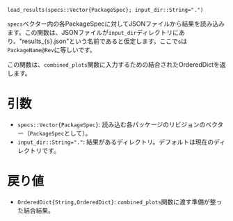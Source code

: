 ```
load_results(specs::Vector{PackageSpec}; input_dir::String=".")
```

`specs`ベクター内の各PackageSpecに対してJSONファイルから結果を読み込みます。この関数は、JSONファイルが`input_dir`ディレクトリにあり、"results_{s}.json"という名前であると仮定します。ここで`s`は`PackageName@Rev`に等しいです。

この関数は、`combined_plots`関数に入力するための結合されたOrderedDictを返します。

# 引数

  * `specs::Vector{PackageSpec}`: 読み込む各パッケージのリビジョンのベクター（`PackageSpec`として）。
  * `input_dir::String="."`: 結果があるディレクトリ。デフォルトは現在のディレクトリです。

# 戻り値

  * `OrderedDict{String,OrderedDict}`: `combined_plots`関数に渡す準備が整った結合結果。

